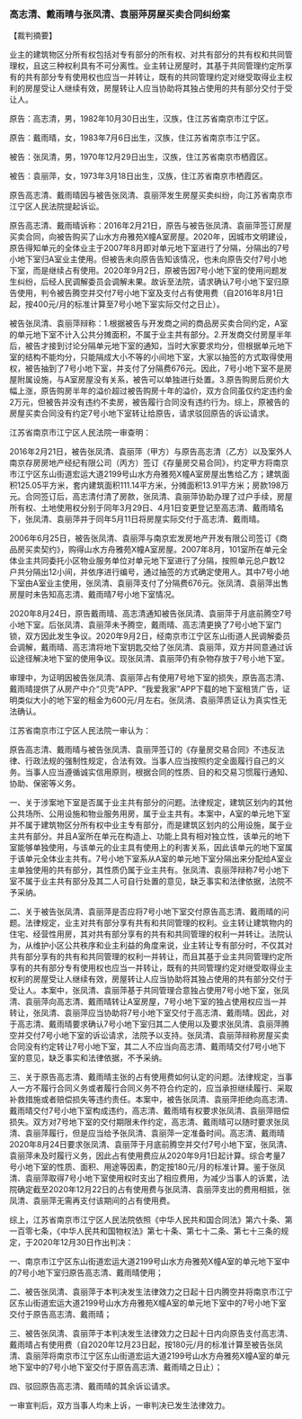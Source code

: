 ### 高志清、戴雨晴与张凤清、袁丽萍房屋买卖合同纠纷案 
【裁判摘要】

业主的建筑物区分所有权包括对专有部分的所有权、对共有部分的共有权和共同管理权，且这三种权利具有不可分离性。业主转让房屋时，其基于共同管理约定所享有的共有部分专有使用权也应当一并转让，既有的共同管理约定对继受取得业主权利的房屋受让人继续有效，房屋转让人应当协助将其独占使用的共有部分交付于受让人。



原告：高志清，男，1982年10月30日出生，汉族，住江苏省南京市江宁区。

原告：戴雨晴，女，1983年7月6日出生，汉族，住江苏省南京市江宁区。

被告：张凤清，男，1970年12月29日出生，汉族，住江苏省南京市栖霞区。

被告：袁丽萍，女，1973年3月18日出生，汉族，住江苏省南京市栖霞区。

原告高志清、戴雨晴因与被告张凤清、袁丽萍发生房屋买卖纠纷，向江苏省南京市江宁区人民法院提起诉讼。

原告高志清、戴雨晴诉称：2016年2月21日，原告与被告张凤清、袁丽萍签订房屋买卖合同，向被告购买了山水方舟雅苑X幢A室房屋。2020年，因城市文明建设，原告得知单元的全体业主于2007年8月即对单元地下室进行了分隔，分隔出的7号小地下室归A室业主使用。但被告未向原告告知该情况，也未向原告交付7号小地下室，而是继续占有使用。2020年9月2日，原被告因7号小地下室的使用问题发生纠纷，后经人民调解委员会调解未果。故诉至法院，请求确认7号小地下室归原告使用，判令被告腾空并交付7号小地下室及支付占有使用费（自2016年8月1日起，按400元/月的标准计算至7号小地下室实际交付之日止）。

被告张凤清、袁丽萍辩称：1.根据被告与开发商之间的商品房买卖合同约定，A室的单元地下室不计入公共分摊面积，不属于业主共有部分。2.开发商交付房屋半年后，被告才接到讨论分隔单元地下室的通知，当时大家要求均分，但根据单元地下室的结构不能均分，只能隔成大小不等的小间地下室，大家以抽签的方式取得使用权，被告抽到了7号小地下室，并支付了分隔费676元。因此，7号小地下室不是房屋附属设施，与A室房屋没有关系，被告可以单独进行处置。3.原告购房后房价大幅上涨，原告购房半年的溢价超过被告购房十年的溢价，双方合同虽仅约定违约金2万元，但被告并没有违约不卖房，被告履行合同没有违约行为。综上，原被告的房屋买卖合同没有约定7号小地下室转让给原告，请求驳回原告的诉讼请求。

江苏省南京市江宁区人民法院一审查明：

2016年2月21日，被告张凤清、袁丽萍（甲方）与原告高志清（乙方）以及案外人南京存房房地产经纪有限公司（丙方）签订《存量房交易合同》，约定甲方将南京市江宁区东山街道宏运大道2199号山水方舟雅苑X幢A室房屋出售给乙方；建筑面积125.05平方米，套内建筑面积111.14平方米，分摊面积13.91平方米；房款198万元。合同签订后，高志清付清了房款，张凤清、袁丽萍协助办理了过户手续，房屋所有权、土地使用权分别于同年3月29日、4月1日变更登记至高志清、戴雨晴名下，张凤清、袁丽萍并于同年5月11日将房屋实际交付于高志清、戴雨晴。

2006年6月25日，被告张凤清、袁丽萍与南京宏发房地产开发有限公司签订《商品房买卖契约》，购得山水方舟雅苑X幢A室房屋。2007年8月，101室所在单元全体业主共同委托小区物业服务单位对单元地下室进行了分隔，按照单元总户数12户共分隔出12小间，并依序进行编号，通过抽签的方式确定使用人。其中7号小地下室由A室业主使用，张凤清、袁丽萍支付了分隔费676元。张凤清、袁丽萍出售房屋时未告知高志清、戴雨晴7号小地下室情况。

2020年8月24日，原告戴雨晴、高志清通知被告张凤清、袁丽萍于月底前腾空7号小地下室。后张凤清、袁丽萍未予腾空，戴雨晴、高志清更换了7号小地下室门锁，双方因此发生争议。2020年9月2日，经南京市江宁区东山街道人民调解委员会调解，戴雨晴、高志清将地下室钥匙交给了张凤清、袁丽萍，双方并同意通过诉讼途径解决地下室的使用争议。现张凤清、袁丽萍仍有杂物存放于7号小地下室。

审理中，为证明因被告张凤清、袁丽萍占有使用7号地下室的损失，原告高志清、戴雨晴提供了从房产中介“贝壳”APP、“我爱我家”APP下载的地下室租赁广告，证明类似大小的地下室的租金为600元/月左右。张凤清、袁丽萍质证认为真实性无法确认。

江苏省南京市江宁区人民法院一审认为：

原告高志清、戴雨晴与被告张凤清、袁丽萍签订的《存量房交易合同》不违反法律、行政法规的强制性规定，合法有效。当事人应当按照约定全面履行自己的义务。当事人应当遵循诚实信用原则，根据合同的性质、目的和交易习惯履行通知、协助、保密等义务。

一、关于涉案地下室是否属于业主共有部分的问题。法律规定，建筑区划内的其他公共场所、公用设施和物业服务用房，属于业主共有。本案中，A室的单元地下室并不属于建筑物区分所有权中业主专有部分，而是建筑区划内的公用设施，属于业主共有部分。并且A室所在单元在构造上、功能上具有相对独立性，该单元的地下室能够单独使用，与该单元的业主具有使用上的利害关系，因此该单元的地下室属于该单元全体业主共有。7号小地下室系从A室的单元地下室分隔出来分配给A室业主单独使用的共有部分，其性质仍属于业主共有。张凤清、袁丽萍辩称7号小地下室不属于业主共有部分及其二人可自行处置的意见，缺乏事实和法律依据，法院不予采纳。

二、关于被告张凤清、袁丽萍是否应将7号小地下室交付原告高志清、戴雨晴的问题。法律规定，业主对共有部分享有共有和共同管理的权利。业主转让建筑物内的住宅、经营性用房，其对共有部分享有的共有和共同管理的权利一并转让。法院认为，从维护小区公共秩序和业主利益的角度来说，业主转让专有部分时，不仅其对共有部分享有的共有和共同管理的权利一并转让，而且其基于业主共同管理约定所享有的共有部分专有使用权也应当一并转让，既有的共同管理约定对继受取得业主权利的房屋受让人继续有效，房屋转让人应当协助将其独占使用的共有部分交付于受让人。本案中，张凤清、袁丽萍基于共同管理合意独占使用7号小地下室，张凤清、袁丽萍向高志清、戴雨晴转让A室房屋，7号小地下室的独占使用权应当一并转让，张凤清、袁丽萍应当协助将7号小地下室交付于高志清、戴雨晴。因此，对于高志清、戴雨晴要求确认7号小地下室归其二人使用以及要求张凤清、袁丽萍腾空并交付7号小地下室的诉讼请求，法院予以支持。张凤清、袁丽萍辩称房屋买卖合同没有约定转让7号小地下室，其二人不应当向高志清、戴雨晴交付7号小地下室的意见，缺乏事实和法律依据，不予采纳。

三、关于原告高志清、戴雨晴主张的占有使用费如何认定的问题。法律规定，当事人一方不履行合同义务或者履行合同义务不符合约定的，应当承担继续履行、采取补救措施或者赔偿损失等违约责任。本案中，被告张凤清、袁丽萍拒绝向高志清、戴雨晴交付7号小地下室构成违约，高志清、戴雨晴有权要求张凤清、袁丽萍赔偿损失。双方对7号地下室的交付期限未作约定，高志清、戴雨晴可以随时要求张凤清、袁丽萍履行，但是应当给予张凤清、袁丽萍一定准备时间。高志清、戴雨晴2020年8月24日要求张凤清、袁丽萍于月底前腾空并交付7号小地下室，张凤清、袁丽萍未及时履行义务，因此占有使用费应从2020年9月1日起计算。综合考量7号小地下室的性质、面积、用途等因素，酌定按180元/月的标准计算。鉴于张凤清、袁丽萍取得7号小地下室使用权时支出了相应费用，为减少当事人的诉累，法院确定截至2020年12月22日的占有使用费与张凤清、袁丽萍支出的费用相抵，张凤清、袁丽萍无需再支付该期间的占有使用费。

综上，江苏省南京市江宁区人民法院依照《中华人民共和国合同法》第六十条、第一百零七条，《中华人民共和国物权法》第七十条、第七十二条、第七十三条的规定，于2020年12月30日作出判决：

一、南京市江宁区东山街道宏运大道2199号山水方舟雅苑X幢A室的单元地下室中的7号小地下室归原告高志清、戴雨晴使用；

二、被告张凤清、袁丽萍于本判决发生法律效力之日起十日内腾空并将南京市江宁区东山街道宏运大道2199号山水方舟雅苑X幢A室的单元地下室中的7号小地下室交付于原告高志清、戴雨晴；

三、被告张凤清、袁丽萍于本判决发生法律效力之日起十日内向原告支付高志清、戴雨晴占有使用费（自2020年12月23日起，按180元/月的标准计算至被告张凤清、袁丽萍将南京市江宁区东山街道宏运大道2199号山水方舟雅苑X幢A室的单元地下室中的7号小地下室交付于原告高志清、戴雨晴之日止）；

四、驳回原告高志清、戴雨晴的其余诉讼请求。

一审宣判后，双方当事人均未上诉，一审判决已发生法律效力。




